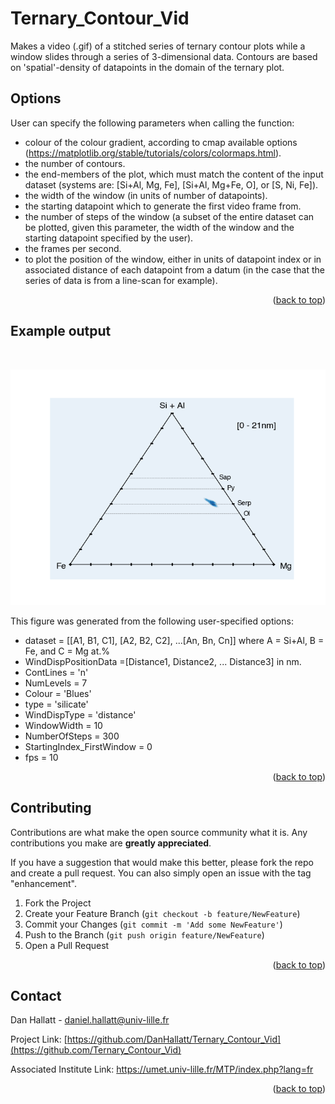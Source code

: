 # Ternary_Contour_Vid
Makes a video (.gif) of a stitched series of ternary contour plots while a window slides through a series of 3-dimensional data. Contours are based on 'spatial'-density of datapoints in the domain of the ternary plot.

<!-- Options -->
## Options
 User can specify the following parameters when calling the function:
 - colour of the colour gradient, according to cmap available options (https://matplotlib.org/stable/tutorials/colors/colormaps.html).
 - the number of contours.
 - the end-members of the plot, which must match the content of the input dataset (systems are: [Si+Al, Mg, Fe], [Si+Al, Mg+Fe, O], or [S, Ni, Fe]).
 - the width of the window (in units of number of datapoints).
 - the starting datapoint which to generate the first video frame from.
 - the number of steps of the window (a subset of the entire dataset can be plotted, given this parameter, the width of the window and the starting datapoint specified by the user).
 - the frames per second.
 - to plot the position of the window, either in units of datapoint index or in associated distance of each datapoint from a datum (in the case that the series of data is from a line-scan for example).

<p align="right">(<a href="#top">back to top</a>)</p>

<!-- Example output -->
## Example output

<br />
<div align="center">

[![Product Name Screen Shot][product-screenshot]](https://example.com)
 
 </div>

This figure was generated from the following user-specified options:
 - dataset = [[A1, B1, C1], [A2, B2, C2], ...[An, Bn, Cn]] where A = Si+Al, B = Fe, and C = Mg at.%
 - WindDispPositionData =[Distance1, Distance2, ... Distance3] in nm.
 - ContLines = 'n'
 - NumLevels = 7
 - Colour = 'Blues'
 - type = 'silicate'
 - WindDispType = 'distance'
 - WindowWidth = 10
 - NumberOfSteps = 300
 - StartingIndex_FirstWindow = 0
 - fps = 10

 
<p align="right">(<a href="#top">back to top</a>)</p>

<!-- CONTRIBUTING -->
## Contributing

Contributions are what make the open source community what it is. Any contributions you make are **greatly appreciated**.

If you have a suggestion that would make this better, please fork the repo and create a pull request. You can also simply open an issue with the tag "enhancement".

1. Fork the Project
2. Create your Feature Branch (`git checkout -b feature/NewFeature`)
3. Commit your Changes (`git commit -m 'Add some NewFeature'`)
4. Push to the Branch (`git push origin feature/NewFeature`)
5. Open a Pull Request

<p align="right">(<a href="#top">back to top</a>)</p>

<!-- CONTACT -->
## Contact

Dan Hallatt - daniel.hallatt@univ-lille.fr

Project Link: [https://github.com/DanHallatt/Ternary_Contour_Vid](https://github.com/Ternary_Contour_Vid)

Associated Institute Link: https://umet.univ-lille.fr/MTP/index.php?lang=fr

<p align="right">(<a href="#top">back to top</a>)</p>


[product-screenshot]: Images/ExampleOutput.gif
